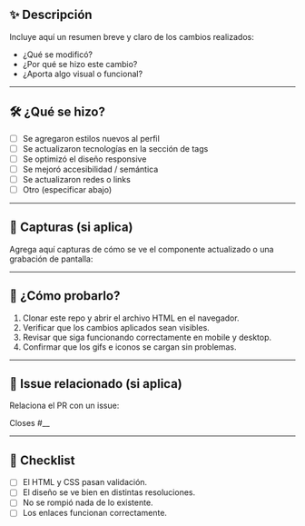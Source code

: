 ## ✨ Descripción

Incluye aquí un resumen breve y claro de los cambios realizados:

- ¿Qué se modificó?  
- ¿Por qué se hizo este cambio?  
- ¿Aporta algo visual o funcional?

---

## 🛠️ ¿Qué se hizo?

- [ ] Se agregaron estilos nuevos al perfil
- [ ] Se actualizaron tecnologías en la sección de tags
- [ ] Se optimizó el diseño responsive
- [ ] Se mejoró accesibilidad / semántica
- [ ] Se actualizaron redes o links
- [ ] Otro (especificar abajo)

---

## 📸 Capturas (si aplica)

Agrega aquí capturas de cómo se ve el componente actualizado o una grabación de pantalla:

---

## 🚀 ¿Cómo probarlo?

1. Clonar este repo y abrir el archivo HTML en el navegador.
2. Verificar que los cambios aplicados sean visibles.
3. Revisar que siga funcionando correctamente en mobile y desktop.
4. Confirmar que los gifs e iconos se cargan sin problemas.

---

## 🔗 Issue relacionado (si aplica)

Relaciona el PR con un issue:

Closes #__

---

## 🧪 Checklist

- [ ] El HTML y CSS pasan validación.
- [ ] El diseño se ve bien en distintas resoluciones.
- [ ] No se rompió nada de lo existente.
- [ ] Los enlaces funcionan correctamente.
